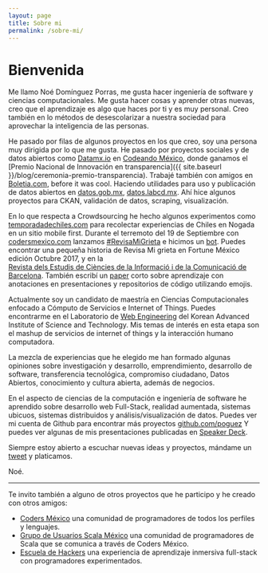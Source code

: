 ```yaml
---
layout: page
title: Sobre mi
permalink: /sobre-mi/
---
```


# Bienvenida

Me llamo Noé Domínguez Porras, me gusta hacer ingeniería de software y ciencias computacionales.
Me gusta hacer cosas y aprender otras nuevas, creo que el aprendizaje es algo que haces por ti y es muy personal.
Creo también en lo métodos de desescolarizar a nuestra sociedad para aprovechar la inteligencia de las personas.


He pasado por filas de algunos proyectos en los que creo, soy una persona muy dirigida por lo que me gusta.
He pasado por proyectos sociales y de datos abiertos como [Datamx.io](http://datamx.io) en [Codeando México](http://www.codeandomexico.org),
donde ganamos el [Premio Nacional de Innovación en transparencia]({{ site.baseurl }}/blog/ceremonia-premio-transparencia).
Trabajé también con amigos en [Boletia.com](http://boletia.com), before it was cool. Haciendo utilidades para uso y publicación
de datos abiertos en [datos.gob.mx](http://datos.gob.mx), [datos.labcd.mx](http://datos.labcd.mx). 
Ahí hice algunos proyectos para CKAN, validación de datos, scraping, visualización. 

En lo que respecta a Crowdsourcing he hecho algunos experimentos como [temporadadechiles.com](http://temporadadechiles.com)
para recolectar experiencias de Chiles en Nogada en un sitio mobile first. 
Durante el terremoto del 19 de Septiembre con [codersmexico.com](http://codersmexico.com) lanzamos 
[#RevisaMiGrieta](https://twitter.com/search?q=%23RevisaMiGrieta&src=typd) e hicimos un [bot](https://github.com/codersmexico/revisa-mi-grieta-bot).
Puedes  encontrar una pequeña historia de Revisa Mi grieta en Fortune México edición Octubre 2017, y en la  
[Revista dels Estudis de Ciències de la Informació i de la Comunicació de Barcelona](http://comein.uoc.edu/divulgacio/comein/ca/numero71/articles/Terratremol-Mexic-social-media.html).
También escribí un [paper](https://kixlab.org/courses/cs492-fall-2016/projects/minutu/paper/paper.pdf) corto sobre 
aprendizaje con anotaciones en presentaciones y repositorios de código utilizando emojis.

Actualmente soy un candidato de maestría en Ciencias Computacionales enfocado a Cómputo de Servicios e Internet of Things.
Puedes encontrarme en el Laboratorio de [Web Engineering](http://webeng.kaist.ac.kr) del Korean Advanced Institute of Science and Technology.
Mis temas de interés en esta etapa son el mashup de servicios de internet of things y la interacción humano computadora.

La mezcla de experiencias que he elegido me han formado algunas opiniones sobre investigación y desarrollo, emprendimiento, 
desarrollo de software, transferencia tecnológica, compromiso ciudadano, Datos Abiertos,
conocimiento y cultura abierta, además de negocios. 

En el aspecto de ciencias de la computación e ingeniería de software he aprendido sobre desarrollo web Full-Stack, 
realidad aumentada, sistemas ubicuos, sistemas distribuidos y análisis/visualización de datos. 
Puedes ver mi cuenta de Github para encontrar más proyectos [github.com/poguez](http://github.com/poguez)
Y puedes ver algunas de mis presentaciones publicadas en [Speaker Deck](https://speakerdeck.com/poguez).

Siempre estoy abierto a escuchar nuevas ideas y proyectos, mándame un [tweet](http://twitter.com/noe_dgz) y platicamos.


Noé.

<hr>

Te invito también a alguno de otros proyectos que he participo y he creado con otros amigos:

- [Coders México](http://www.codersmexico.com) una comunidad de programadores de todos los perfiles y lenguajes.
- [Grupo de Usuarios Scala México](http://scala.org.mx) una comunidad de programadores de Scala que se comunica a través de Coders México. 
- [Escuela de Hackers](http://escueladehackers.com) una experiencia de aprendizaje inmersiva full-stack con programadores experimentados.
